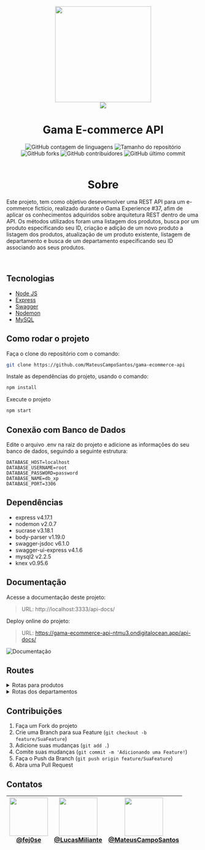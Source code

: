 <div align="center">
<img height="250p" margin="0" src="https://cdn.freebiesupply.com/logos/large/2x/nodejs-1-logo-png-transparent.png"><br>
<img margin="0" src="https://upload.wikimedia.org/wikipedia/commons/6/64/Expressjs.png">
</div>
<h1 align="center">Gama E-commerce API</h1>
<div align="center">
    <img alt="GitHub contagem de linguagens" src="https://img.shields.io/github/languages/count/MateusCampoSantos/gama-ecommerce-api">
    <img alt="Tamanho do repositório" src="https://img.shields.io/github/languages/code-size/MateusCampoSantos/gama-ecommerce-api">
    <img alt="GitHub forks" src="https://img.shields.io/github/forks/MateusCampoSantos/gama-ecommerce-api">
    <img alt="GitHub contribuidores" src="https://img.shields.io/github/contributors/MateusCampoSantos/gama-ecommerce-api">
    <img alt="GitHub último commit" src="https://img.shields.io/github/last-commit/MateusCampoSantos/gama-ecommerce-api">
</div><br>

<h1 align="center">Sobre</h1>

<p> Este projeto, tem como objetivo desevenvolver uma REST API para um e-commerce fictício, realizado durante o Gama Experience #37, afim de aplicar os conhecimentos adquiridos sobre arquitetura REST dentro de uma API. Os métodos utilizados foram uma listagem dos produtos, busca por um produto especificando seu ID, criação e adição de um novo produto a listagem dos produtos, atualização de um produto existente, listagem de departamento e busca de um departamento especificando seu ID associando aos seus produtos.</p><br>

## Tecnologias


- [Node JS](https://nodejs.org/en/)
- [Express](https://expressjs.com/pt-br/)
- [Swagger](https://swagger.io/)
- [Nodemon](https://www.npmjs.com/package/nodemon)
- [MySQL](https://www.mysql.com/)

## Como rodar o projeto

Faça o clone do repositório com o comando:

```bash
git clone https://github.com/MateusCampoSantos/gama-ecommerce-api 
```

Instale as dependências do projeto, usando o comando:

```bash
npm install
```

Execute o projeto

```bash
npm start
```

## Conexão com Banco de Dados

Edite o arquivo .env na raiz do projeto e adicione as informações do seu banco de dados, seguindo a seguinte estrutura:

```env
DATABASE_HOST=localhost
DATABASE_USERNAME=root
DATABASE_PASSWORD=password
DATABASE_NAME=db_xp
DATABASE_PORT=3306
```
## Dependências

- express v4.17.1
- nodemon v2.0.7
- sucrase v3.18.1
- body-parser v1.19.0
- swagger-jsdoc v6.1.0
- swagger-ui-express v4.1.6
- mysql2 v2.2.5
- knex v0.95.6

## Documentação

Acesse a documentação deste projeto:
> URL: http://localhost:3333/api-docs/

Deploy online do projeto:
> URL: https://gama-ecommerce-api-ntmu3.ondigitalocean.app/api-docs/

<img src="https://imgseed.xyz/img/16234061801abedc0.png" alt="Documentação">

## Routes
<details>
  <summary>Rotas para produtos</summary>

  ### GET - Lista todos os produtos
  > URL: http://localhost:3333/produtos

  ### GET - Busca o produto espesífico pelo ID
  > URL: http://localhost:3333/produto/:id

  Exemplo: 
  > ID = 25754: http://localhost:3333/produto/25754

  Resultado do exemplo:
  ```json
  {
  "codProduto": 25754,
  "descricao": "ADAPTADOR BLUETOOH USB RECEPTOR DE AUDIO P2",
  "preco": 5,
  "qtdEstoque": 10,
  "disponivel": "sim",
  "emDestaque": "sim",
  "departamento": 1
  }
  ```
  Exemplo de erro 404:
  > ID = 555: http://localhost:3333/produto/555

  Resultado do exemplo de erro 404:
  ```json
  {
  "message": "produto não encontrado"
  }
  ```

  ### PUT - Alterando produto existente
  > URL:http://localhost:3333/produto/:id

  Exemplo:
  > ID = 25754: http://localhost:3333/produto/25754

  Request body:
  ```json
  {
  "codProduto": 25754,
  "descricao": "ADAPTADOR BLUETOOH USB RECEPTOR DE AUDIO P2",
  "preco": 5.9,
  "qtdEstoque": 10,
  "disponivel": "sim",
  "emDestaque": "sim",
  "departamento": 1
  }
  ```
  Resultado do exemplo:
  ```json
  {
  "codProduto": 25754,
  "descricao": "ADAPTADOR BLUETOOH USB RECEPTOR DE AUDIO P2",
  "preco": 5.9,
  "qtdEstoque": 10,
  "disponivel": "sim",
  "emDestaque": "sim",
  "departamento": 1
  }
  ```

  Exemplo de erro 400:
  > Parametro divergente do exigido. Preço zerado.
  ```json
  {
  "codProduto": 25754,
  "descricao": "ADAPTADOR BLUETOOH USB RECEPTOR DE AUDIO P2",
  "preco": 0,
  "qtdEstoque": 10,
  "disponivel": "sim",
  "emDestaque": "sim",
  "departamento": 1
  }
  ```
  Resultado do exemplo de erro 400
  ```json
  {
  "message": "estrutura/informações inválidas, consulte a documentação"
  }
  ```

  Exemplo de erro 404:
  > Passando um ID não existente. ID = 555.

  Resultado do exemplo de erro 404:
  ```json
  {
  "message": "produto não existe"
  }
  ```

  ### DELETE - Deletando um produto da lista de produtos
  > URL: http://localhost:3333/produtos/:id

  Exemplo:
  > ID = 25754: http://localhost:3333/produto/25754

  ```json
  {
  "message": "produto deletado"
  }
  ```

  Exemplo de erro 404:
  > Passando um ID não existente. ID = 555.

  ```json
  {
  "message": "produto não localizado"
  }
  ```

  ### POST - Criando e adicionando um produto para a lista
  > URL: http://localhost:3333/produtos

  Exemplo:
  ```json
  {
  "codProduto": 12901,
  "descricao": "Placa de Vídeo Asus NVIDIA GeForce TUF Gaming RTX 3070, O8G, GDDR6 - TUF-RTX3070-O8G-GAMING",
  "preco": 12499.90,
  "qtdEstoque": 15,
  "disponivel": "sim",
  "emDestaque": "nao",
  "departamento": 9
  }
  ```

  Resultado do exemplo:
  ```json
  {
  "codProduto": 12901,
  "descricao": "Placa de Vídeo Asus NVIDIA GeForce TUF Gaming RTX 3070, O8G, GDDR6 - TUF-RTX3070-O8G-GAMING",
  "preco": 12499.90,
  "qtdEstoque": 15,
  "disponivel": "sim",
  "emDestaque": "nao",
  "departamento": 9
  }
  ```

  Exemplo de erro 400:
  > Produto com preço faltando
  ```json
  {
  "codProduto": 13456,
  "descricao": "Notebook Acer Aspire 3, Intel Core I3-1005G1, 4GB, 256GB SSD, 15.6´, Windows 10 Home - A315-56-330J",
  "preco": 0,
  "qtdEstoque": 4,
  "disponivel": "sim",
  "emDestaque": "sim",
  "departamento": 9
  }
  ```

  Resultado do exemplo de erro 400:
  ```json
  {
  "message": "produto já existe ou estrutura/informações inválidas, consulte a documentação"
  }
  ```

</details>

<details>
  <summary>Rotas dos departamentos</summary>

  ### GET - Lista todos os departamentos
  > URL: http://localhost:3333/departamentos

  ### GET - Busca um departamento específico pelo ID
  > URL: http://localhost:3333/departamento/:id

  Exemplo:
  > ID = 9: http://localhost:3333/departamento/9

  Resultado do exemplo:
  ```json
  [
    {
      "nomeDepto": "Informatica",
      "idDepto": 9,
      "produtos": [
        {
          "codProduto": 25678,
          "descricao": "DESKTOP ACER C24-963-UA91 I3-1005G1 1.2GHz/8GB/512GB SSD/23.8FHD IPS/W10/INGLES PRETO",
          "preco": 750,
          "qtdEstoque": 0,
          "disponivel": "nao",
          "emDestaque": "nao",
          "departamento": 9
        },
        {
          "codProduto": 27707,
          "descricao": "FONE C/ MICROFONE JBL C50HI PRETO",
          "preco": 7,
          "qtdEstoque": 29,
          "disponivel": "sim",
          "emDestaque": "sim",
          "departamento": 9
        }
      ]
    }
  ]
  ```

  Exemplo de erro 404:
  > ID = 555: http://localhost:3333/departamento/555

  Resultado do exemplo de erro 404:
  ```json
  {
    "message": "departamento não encontado"
  }
  ```
</details>


## Contribuições

1. Faça um Fork do projeto
2. Crie uma Branch para sua Feature (`git checkout -b feature/SuaFeature`)
3. Adicione suas mudanças (`git add .`)
4. Comite suas mudanças (`git commit -m 'Adicionando uma Feature!`)
5. Faça o Push da Branch (`git push origin feature/SuaFeature`)
6. Abra uma Pull Request

## Contatos

| [<img src="https://avatars.githubusercontent.com/u/80367187?v=4" width="100"><br> @fej0se](https://github.com/fej0se) | [<img src="https://avatars.githubusercontent.com/u/46657131?v=4" width="100"><br> @LucasMiliante](https://github.com/LucasMiliante) | [<img src="https://avatars.githubusercontent.com/u/83595554?v=4" width="100"><br> @MateusCampoSantos](https://github.com/MateusCampoSantos) |
| :----: | :----: | :----: |
